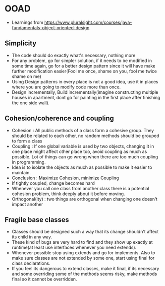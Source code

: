 # OOAD
- Learnings from https://www.pluralsight.com/courses/java-fundamentals-object-oriented-design

## Simplicity
- The code should do exactly what's necessary, nothing more
- For any problem, go for simpler solution, if it needs to be modified in some time again, go for a better design pattern since it will have make further modification easier(Fool me once, shame on you, fool me twice shame on me)
- Using Design patterns in every place is not a good idea, use it in places where you are going to modify code more than once.    
- Design incrementally, Build incrementally(imagine constructing multiple houses in apartment, dont go for painting in the first place after finishing the one side wall).

## Cohesion/coherence and coupling
- Cohesion : All public methods of a class form a cohesive group. They should be related to each other, no random methods should be grouped to form a class
- Coupling : If one global variable is used by two objects, changing it in one place might affect other place too, avoid coupling as much as possible. Lot of things can go wrong when there are too much coupling in programming.
- Idea is to isolate the objects as much as possible to make it easier to maintain.
- Conclusion : Maximize Cohesion, minimize Coupling
- If tightly coupled, change becomes hard
- Whenever you call one class from another class there is a potential cohesion problem, think deeply about it before moving.
- Orthogonal(ity) : two things are orthogonal when changing one doesn't impact another

## Fragile base classes
- Classes should be designed such a way that its change shouldn't affect its child in any way.
- These kind of bugs are very hard to find and they show up exactly at runtime(at least use interfaces whenever you need extends).
- Whenever possible stop using extends and go for implements. Also to make sure classes are not extended by some one, start using final for class declarations.
- If you feel its dangerous to extend classes, make it final, if its necessary and some overriding some of the methods seems risky, make methods final so it cannot be overridden.

